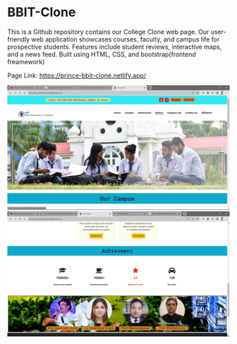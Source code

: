 # BBIT-Clone
This is a Github repository  contains our College Clone web page. 
Our user-friendly web application showcases courses, faculty, and campus life for prospective students. 
Features include student reviews, interactive maps, and a news feed. Built using   HTML, CSS, and bootstrap(frontend freamework)

Page Link:  <a target="_blank" href="https://prince-bbit-clone.netlify.app/" target="_blank"> https://prince-bbit-clone.netlify.app/ </a>

<img src="Images/img-sc.png" alt="ScreeShot">
<br>

<img src="Images/img-sc1.png" alt="ScreeShot">

